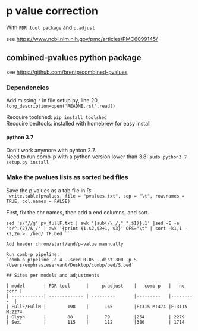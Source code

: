 # p value correction 
With `FDR tool package` and `p.adjust`

see <https://www.ncbi.nlm.nih.gov/pmc/articles/PMC6099145/>

## combined-pvalues python package 
see <https://github.com/brentp/combined-pvalues>
### Dependencies
Add missing `'`  in file setup.py, line 20, `long_description=open('README.rst'.read()`     
 
Recquire toolshed: `pip install toolshed`       
Recquire bedtools: installed with homebrew for easy install


#### python 3.7 
Don't work anymore with pyhton 2.7.    
Need to run  comb-p with a python version lower than 3.8: 
`sudo python3.7 setup.py install`


### Make the pvalues lists as sorted bed files
Save the p values as a tab file in R:    
` write.table(pvalues, file = "pvalues.txt", sep = "\t", row.names = TRUE, col.names = FALSE)`


First, fix the chr names, then add a end columns, and sort. 
```
sed 's/"//g' pv_fullF.txt | awk '{sub(/\_/," ",$1)};1' |sed -E -e 's/^.{2}/&_/' | awk '{print $1,$2,$2+1, $3}' OFS="\t" | sort -k1,1 -k2,2n >../bed/ fF.bed ```

Add header chrom/start/end/p-value mannually 

Run comb-p pipeline: 
`comb-p pipeline -c 4 --seed 0.05 --dist 300 -p S /Users/euphrasieservant/Desktop/combp/bed/S.bed`

## Sites per models and adjustments

| model       | FDR tool      |     p.adjust    |   comb-p   |   no corr | 
| ------------| ------------- | ---------       |---------   |---------  |
| FullF/FullM |        198    |      165        |F:315 M:474 |F:3115 M:2274
| Glyph       |        88     |      79         |254         | 2279
| Sex.        |        115    |      112        |380         | 1714

